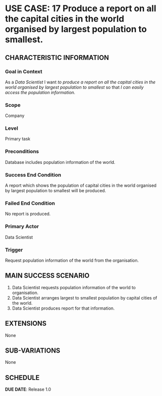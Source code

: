 # USE CASE: 17 Produce a report on all the capital cities in the world organised by largest population to smallest.

## CHARACTERISTIC INFORMATION

### Goal in Context

As a *Data Scientist* I want *to produce a report on all the capital cities in the world organised by largest population to smallest* so that *I can easily access the population information.*

### Scope

Company

### Level

Primary task

### Preconditions

Database includes population information of the world.

### Success End Condition

A report which shows the population of capital cities in the world organised by largest population to smallest will be produced.

### Failed End Condition

No report is produced.

### Primary Actor

Data Scientist

### Trigger

Request population information of the world from the organisation.

## MAIN SUCCESS SCENARIO

1. Data Scientist requests population information of the world to organisation.
2. Data Scientist arranges largest to smallest population by capital cities of the world.
3. Data Scientist produces report for that information.

## EXTENSIONS

None

## SUB-VARIATIONS

None

## SCHEDULE

**DUE DATE**: Release 1.0